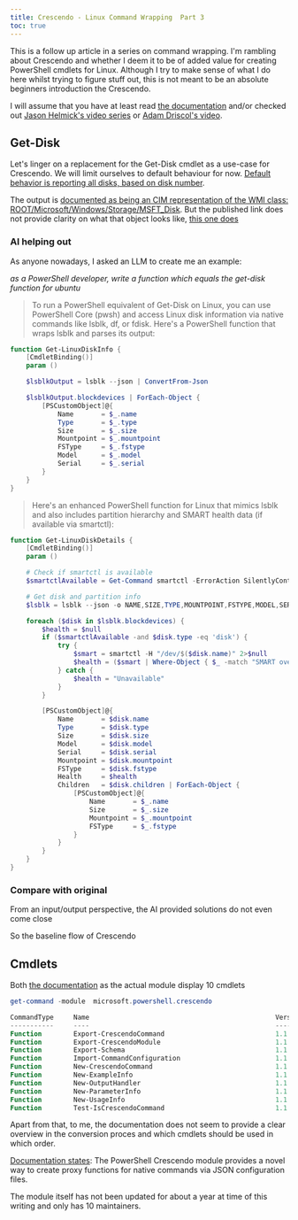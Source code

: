 ```yaml
---
title: Crescendo - Linux Command Wrapping  Part 3
toc: true
---
```


This is a follow up article in a series on command wrapping. I'm rambling about Crescendo and whether I deem it to be of added value for creating PowerShell cmdlets for Linux. Although I try to make sense of what I do here whilst trying to figure stuff out, this is not meant to be an absolute beginners introduction the Crescendo.

I will assume that you have at least read [the documentation](https://learn.microsoft.com/powershell/utility-modules/crescendo/get-started/install-crescendo?view=ps-modules) and/or checked out [Jason Helmick's video series](https://www.youtube.com/playlist?list=PLdESG89G24aMfg9LHFfpdi4TsKoOZ1iUH) or [Adam Driscol's video](https://www.youtube.com/watch?v=c9m7ZdSwgkQ).

## Get-Disk

Let's linger on a replacement for the Get-Disk cmdlet as a use-case for Crescendo. We will limit ourselves to default behaviour for now. [Default behavior is reporting all disks, based on disk number](https://learn.microsoft.com/powershell/module/storage/get-disk).

The output is [documented as being an CIM representation of the WMI class: ROOT/Microsoft/Windows/Storage/MSFT_Disk](https://learn.microsoft.com/dotnet/api/microsoft.management.infrastructure.ciminstance#ROOT/Microsoft/Windows/Storage/MSFT_Disk). But the published link does not provide clarity on what that object looks like, [this one does](https://learn.microsoft.com/windows-hardware/drivers/storage/msft-disk)

### AI helping out

As anyone nowadays, I asked an LLM to create me an example:

*as a PowerShell developer, write a function which equals the get-disk function for ubuntu*

>To run a PowerShell equivalent of Get-Disk on Linux, you can use PowerShell Core (pwsh) and access Linux disk information via native commands like lsblk, df, or fdisk. Here's a PowerShell function that wraps lsblk and parses its output:

```powershell
function Get-LinuxDiskInfo {
    [CmdletBinding()]
    param ()

    $lsblkOutput = lsblk --json | ConvertFrom-Json

    $lsblkOutput.blockdevices | ForEach-Object {
        [PSCustomObject]@{
            Name       = $_.name
            Type       = $_.type
            Size       = $_.size
            Mountpoint = $_.mountpoint
            FSType     = $_.fstype
            Model      = $_.model
            Serial     = $_.serial
        }
    }
}
```

>Here's an enhanced PowerShell function for Linux that mimics lsblk and also includes partition hierarchy and SMART health data (if available via smartctl):

```powershell
function Get-LinuxDiskDetails {
    [CmdletBinding()]
    param ()

    # Check if smartctl is available
    $smartctlAvailable = Get-Command smartctl -ErrorAction SilentlyContinue

    # Get disk and partition info
    $lsblk = lsblk --json -o NAME,SIZE,TYPE,MOUNTPOINT,FSTYPE,MODEL,SERIAL | ConvertFrom-Json

    foreach ($disk in $lsblk.blockdevices) {
        $health = $null
        if ($smartctlAvailable -and $disk.type -eq 'disk') {
            try {
                $smart = smartctl -H "/dev/$($disk.name)" 2>$null
                $health = ($smart | Where-Object { $_ -match "SMART overall-health self-assessment test result" }) -replace '.*result: ', ''
            } catch {
                $health = "Unavailable"
            }
        }

        [PSCustomObject]@{
            Name       = $disk.name
            Type       = $disk.type
            Size       = $disk.size
            Model      = $disk.model
            Serial     = $disk.serial
            Mountpoint = $disk.mountpoint
            FSType     = $disk.fstype
            Health     = $health
            Children   = $disk.children | ForEach-Object {
                [PSCustomObject]@{
                    Name       = $_.name
                    Size       = $_.size
                    Mountpoint = $_.mountpoint
                    FSType     = $_.fstype
                }
            }
        }
    }
}

```

### Compare with original

From an input/output perspective, the AI provided solutions do not even come close 

So the baseline flow of Crescendo 

## Cmdlets

Both [the documentation](https://learn.microsoft.com/powershell/module/microsoft.powershell.crescendo/?view=ps-modules) as the actual module display 10 cmdlets

```powershell
get-command -module  microsoft.powershell.crescendo

CommandType     Name                                               Version    Source
-----------     ----                                               -------    ------
Function        Export-CrescendoCommand                            1.1.0      microsoft.powershell.crescendo
Function        Export-CrescendoModule                             1.1.0      microsoft.powershell.crescendo
Function        Export-Schema                                      1.1.0      microsoft.powershell.crescendo
Function        Import-CommandConfiguration                        1.1.0      microsoft.powershell.crescendo
Function        New-CrescendoCommand                               1.1.0      microsoft.powershell.crescendo
Function        New-ExampleInfo                                    1.1.0      microsoft.powershell.crescendo
Function        New-OutputHandler                                  1.1.0      microsoft.powershell.crescendo
Function        New-ParameterInfo                                  1.1.0      microsoft.powershell.crescendo
Function        New-UsageInfo                                      1.1.0      microsoft.powershell.crescendo
Function        Test-IsCrescendoCommand                            1.1.0      microsoft.powershell.crescendo
```

Apart from that, to me, the documentation does not seem to provide a clear overview in the conversion proces and which cmdlets should be used in which order.


[Documentation states](https://learn.microsoft.com/powershell/module/microsoft.powershell.crescendo/about/about_crescendo?view=ps-modules): The PowerShell Crescendo module provides a novel way to create proxy functions for native commands via JSON configuration files.

The module itself has not been updated for about a year at time of this writing and only has 10 maintainers.




